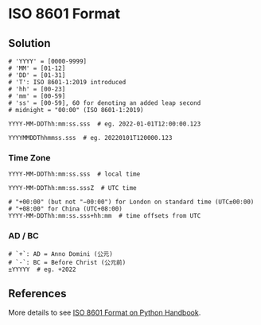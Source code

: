 # ISO 8601 Format

## Solution

```plaintext
# 'YYYY' = [0000-9999]
# 'MM' = [01-12]
# 'DD' = [01-31]
# 'T': ISO 8601-1:2019 introduced
# 'hh' = [00-23]
# 'mm' = [00-59]
# 'ss' = [00-59], 60 for denoting an added leap second
# midnight = "00:00" (ISO 8601-1:2019)

YYYY-MM-DDThh:mm:ss.sss  # eg. 2022-01-01T12:00:00.123

YYYYMMDDThhmmss.sss  # eg. 20220101T120000.123
```

### Time Zone

```plaintext
YYYY-MM-DDThh:mm:ss.sss  # local time

YYYY-MM-DDThh:mm:ss.sssZ  # UTC time

# "+00:00" (but not "−00:00") for London on standard time (UTC±00:00)
# "+08:00" for China (UTC+08:00)
YYYY-MM-DDThh:mm:ss.sss+hh:mm  # time offsets from UTC
```

### AD / BC

```plaintext
# `+`: AD = Anno Domini (公元)
# `-`: BC = Before Christ (公元前)
±YYYYY  # eg. +2022
```

## References

More details to see [ISO 8601 Format on Python Handbook](https://leven-cn.github.io/python-handbook/recipes/core/iso_8601_fmt).
